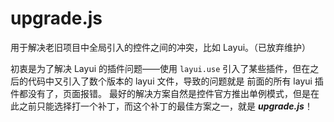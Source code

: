 # upgrade.js
用于解决老旧项目中全局引入的控件之间的冲突，比如 Layui。（已放弃维护）

初衷是为了解决 Layui 的插件问题——使用 ```layui.use``` 引入了某些插件，但在之后的代码中又引入了数个版本的 layui 文件，导致的问题就是
前面的所有 layui 插件都没有了，页面报错。
最好的解决方案自然是控件官方推出单例模式，但是在此之前只能选择打一个补丁，而这个补丁的最佳方案之一，就是 ***upgrade.js***！
